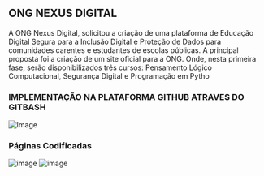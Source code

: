 
## ONG NEXUS DIGITAL 
A ONG Nexus Digital, solicitou a criação de uma plataforma de Educação Digital
Segura para a Inclusão Digital e Proteção de Dados para comunidades carentes e
estudantes de escolas públicas. A principal proposta foi a criação de um site oficial para a
ONG. Onde, nesta primeira fase, serão disponibilizados três cursos: Pensamento Lógico
Computacional, Segurança Digital e Programação em Pytho



### IMPLEMENTAÇÃO NA PLATAFORMA GITHUB ATRAVES DO GITBASH

![Image](https://github.com/user-attachments/assets/8c7579bd-9ce3-4ed1-a979-6fa04b81b80a)


### Páginas Codificadas 
![image](https://github.com/user-attachments/assets/21489310-d676-421c-b0fb-c47ab61a178d)
![image](https://github.com/user-attachments/assets/73015da9-59a6-4f0d-aa34-46a8d07158ac)

